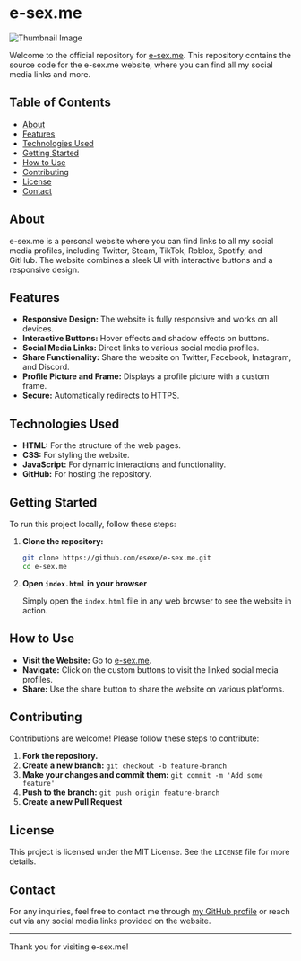 # e-sex.me

![Thumbnail Image](https://ichef.bbci.co.uk/images/ic/640x360/p052pzhw.jpg)

Welcome to the official repository for [e-sex.me](https://e-sex.me). This repository contains the source code for the e-sex.me website, where you can find all my social media links and more.

## Table of Contents

- [About](#about)
- [Features](#features)
- [Technologies Used](#technologies-used)
- [Getting Started](#getting-started)
- [How to Use](#how-to-use)
- [Contributing](#contributing)
- [License](#license)
- [Contact](#contact)

## About

e-sex.me is a personal website where you can find links to all my social media profiles, including Twitter, Steam, TikTok, Roblox, Spotify, and GitHub. The website combines a sleek UI with interactive buttons and a responsive design.

## Features

- **Responsive Design:** The website is fully responsive and works on all devices.
- **Interactive Buttons:** Hover effects and shadow effects on buttons.
- **Social Media Links:** Direct links to various social media profiles.
- **Share Functionality:** Share the website on Twitter, Facebook, Instagram, and Discord.
- **Profile Picture and Frame:** Displays a profile picture with a custom frame.
- **Secure:** Automatically redirects to HTTPS.

## Technologies Used

- **HTML:** For the structure of the web pages.
- **CSS:** For styling the website.
- **JavaScript:** For dynamic interactions and functionality.
- **GitHub:** For hosting the repository.

## Getting Started

To run this project locally, follow these steps:

1. **Clone the repository:**

    ```sh
    git clone https://github.com/esexe/e-sex.me.git
    cd e-sex.me
    ```

2. **Open `index.html` in your browser**

    Simply open the `index.html` file in any web browser to see the website in action.

## How to Use

- **Visit the Website:** Go to [e-sex.me](https://e-sex.me).
- **Navigate:** Click on the custom buttons to visit the linked social media profiles.
- **Share:** Use the share button to share the website on various platforms.

## Contributing

Contributions are welcome! Please follow these steps to contribute:

1. **Fork the repository.**
2. **Create a new branch:** `git checkout -b feature-branch`
3. **Make your changes and commit them:** `git commit -m 'Add some feature'`
4. **Push to the branch:** `git push origin feature-branch`
5. **Create a new Pull Request**

## License

This project is licensed under the MIT License. See the `LICENSE` file for more details.

## Contact

For any inquiries, feel free to contact me through [my GitHub profile](https://github.com/4po) or reach out via any social media links provided on the website.

---

Thank you for visiting e-sex.me!

